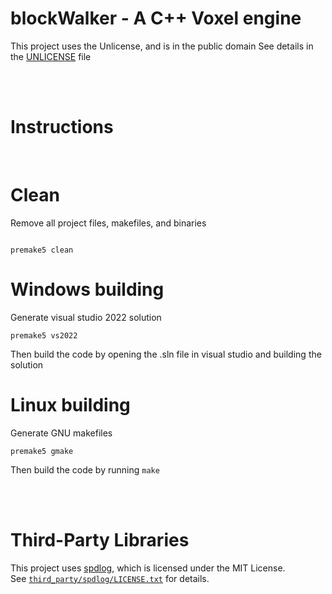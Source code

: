 # blockWalker - A C++ Voxel engine

This project uses the Unlicense, and is in the public domain
See details in the [UNLICENSE](https://github.com/hydroko13/blockWalker/blob/main/UNLICENSE) file

<br/>
<br/>

# Instructions

<br/>

# Clean
Remove all project files, makefiles, and binaries
```

premake5 clean

```

# Windows building

Generate visual studio 2022 solution
```
premake5 vs2022
```

Then build the code by opening the .sln file in visual studio and building the solution

# Linux building


Generate GNU makefiles
```
premake5 gmake
```

Then build the code by running ```make```


<br/>
<br/>


# Third-Party Libraries

This project uses [spdlog](https://github.com/gabime/spdlog), which is licensed under the MIT License.  
See [`third_party/spdlog/LICENSE.txt`](https://github.com/hydroko13/blockWalker/blob/third_party/spdlog/LICENSE.txt) for details.